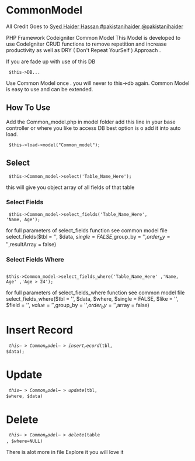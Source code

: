 # CommonModel
All Credit Goes to <a href="https://github.com/pakistanihaider"> Syed Haider Hassan #pakistanihaider @pakistanihaider </a>

PHP Framework Codeigniter Common Model
This Model is developed to use CodeIgniter CRUD functions to remove repetition and increase productivity as well as DRY ( Don't Repeat YourSelf ) Approach .

If you are fade up with use of this DB

<code> $this->DB... </code>

Use Common Model once  . you will never to this->db again. 
Common Model is easy to use and can be extended.


## How To Use 
Add the Common_model.php in model folder 
add this line in your base controller or where you like to access DB best option is o add it into auto load.

<code> $this->load->model("Common_model"); </code>


## Select

<code> $this->Common_model->select('Table_Name_Here'); </code> 

this will give you object array of all fields of that table

### Select Fields
<code> $this->Common_model->select_fields('Table_Name_Here', 'Name, Age'); </code> 

for full parameters of select_fields function see common model file
select_fields($tbl = '', $data, $single = FALSE,$group_by = '',$order_by = '',$resultArray = false)

### Select Fields Where

<code> $this->Common_model->select_fields_where('Table_Name_Here' ,'Name, Age' ,'Age > 24'); </code> 

for full parameters of select_fields_where function see common model file
select_fields_where($tbl = '', $data, $where, $single = FALSE, $like = '', $field = '', $value = '',$group_by = '',$order_by = '',$array = false)


# Insert Record
<code> $this->Common_model->insert_record($tbl, $data); </code> 


# Update
<code> $this->Common_model->update($tbl, $where, $data) </code> 


# Delete
<code> $this->Common_model->delete($table , $where=NULL) </code> 


There is alot more in file Explore it you will love it 

